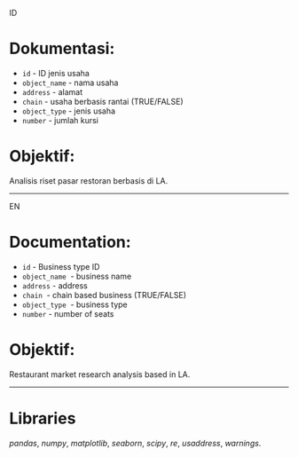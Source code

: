 ID
# Dokumentasi:
- `id` - ID jenis usaha
- `object_name` - nama usaha
- `address` - alamat
- `chain` - usaha berbasis rantai (TRUE/FALSE)
- `object_type` - jenis usaha
- `number` - jumlah kursi

# Objektif:
Analisis riset pasar restoran berbasis di LA.

-----------------------------------------------
EN
# Documentation:
- `id` - Business type ID
- `object_name`  - business name
- `address` - address
- `chain`  - chain based business (TRUE/FALSE)
- `object_type`  - business type
- `number` - number of seats

# Objektif:
Restaurant market research analysis based in LA.

-----------------------------------------------

# Libraries
*pandas*,
*numpy*,
*matplotlib*,
*seaborn*,
*scipy*,
*re*,
*usaddress*,
*warnings*.
